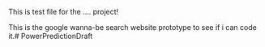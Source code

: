 This is test file for the .... project!

This is the google wanna-be search website prototype to see if i can code it.# PowerPredictionDraft
